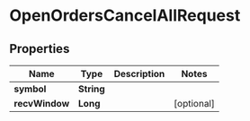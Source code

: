 

# OpenOrdersCancelAllRequest


## Properties

| Name | Type | Description | Notes |
|------------ | ------------- | ------------- | -------------|
|**symbol** | **String** |  |  |
|**recvWindow** | **Long** |  |  [optional] |



